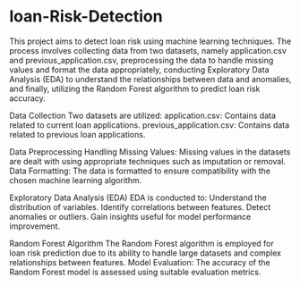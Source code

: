 # loan-Risk-Detection

This project aims to detect loan risk using machine learning techniques. The process involves collecting data from two datasets, namely application.csv and previous_application.csv, preprocessing the data to handle missing values and format the data appropriately, conducting Exploratory Data Analysis (EDA) to understand the relationships between data and anomalies, and finally, utilizing the Random Forest algorithm to predict loan risk accuracy.

Data Collection
Two datasets are utilized:
application.csv: Contains data related to current loan applications.
previous_application.csv: Contains data related to previous loan applications.

Data Preprocessing
Handling Missing Values: Missing values in the datasets are dealt with using appropriate techniques such as imputation or removal.
Data Formatting: The data is formatted to ensure compatibility with the chosen machine learning algorithm.

Exploratory Data Analysis (EDA)
EDA is conducted to:
Understand the distribution of variables.
Identify correlations between features.
Detect anomalies or outliers.
Gain insights useful for model performance improvement.

Random Forest Algorithm
The Random Forest algorithm is employed for loan risk prediction due to its ability to handle large datasets and complex relationships between features.
Model Evaluation: The accuracy of the Random Forest model is assessed using suitable evaluation metrics.

